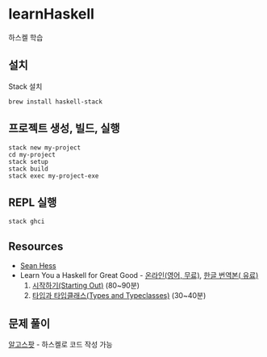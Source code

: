 # learnHaskell
하스켈 학습

## 설치
Stack 설치
```
brew install haskell-stack
```

## 프로젝트 생성, 빌드, 실행
```
stack new my-project
cd my-project
stack setup
stack build
stack exec my-project-exe
```

## REPL 실행
```
stack ghci
```

## Resources
* [Sean Hess](http://seanhess.github.io/)
* Learn You a Haskell for Great Good - [온라인(영어, 무료)](http://learnyouahaskell.com/), [한글 번역본( 유료)](http://book.naver.com/bookdb/book_detail.nhn?bid=7436299)
  1. [시작하기(Starting Out)](http://learnyouahaskell.com/starting-out) (80~90분)
  2. [타입과 타입클래스(Types and Typeclasses)](http://learnyouahaskell.com/types-and-typeclasses) (30~40분)

## 문제 풀이
[알고스팟](https://algospot.com/) - 하스켈로 코드 작성 가능


